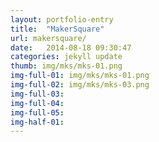 ```yaml
---
layout: portfolio-entry
title:  "MakerSquare"
url: makersquare/
date:   2014-08-18 09:30:47
categories: jekyll update
thumb: img/mks/mks-01.png
img-full-01: img/mks/mks-01.png
img-full-02: img/mks/mks-03.png
img-full-03:
img-full-04:
img-full-05:
img-half-01:
---
```




[jekyll-gh]: https://github.com/jekyll/jekyll
[jekyll]:    http://jekyllrb.com
